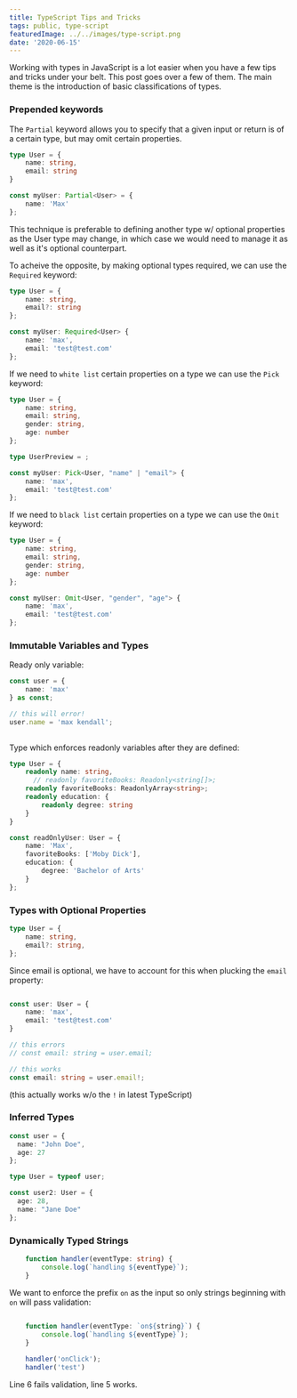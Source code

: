 ```yaml
---
title: TypeScript Tips and Tricks
tags: public, type-script
featuredImage: ../../images/type-script.png
date: '2020-06-15'
---
```


Working with types in JavaScript is a lot easier when you have a few tips and tricks 
under your belt. This post goes over a few of them. The main theme is the introduction of basic classifications of types.

### Prepended keywords
The `Partial` keyword allows you to specify that a given input or return is of a certain type, but may omit certain properties.

```typescript
type User = {
    name: string,
    email: string
}

const myUser: Partial<User> = {
    name: 'Max'
};
```

This technique is preferable to defining another type w/ optional properties as the User type may change, in which case we would need to manage it as well as it's optional counterpart.

To acheive the opposite, by making optional types required, we can use the `Required` keyword:

```typescript
type User = {
    name: string,
    email?: string
};

const myUser: Required<User> {
    name: 'max',
    email: 'test@test.com'
};
```

If we need to `white list` certain properties on a type we can use the `Pick` keyword:

```typescript
type User = {
    name: string,
    email: string,
    gender: string,
    age: number
};

type UserPreview = ;

const myUser: Pick<User, "name" | "email"> {
    name: 'max',
    email: 'test@test.com'
};
```

If we need to `black list` certain properties on a type we can use the `Omit` keyword:

```typescript
type User = {
    name: string,
    email: string,
    gender: string,
    age: number
};

const myUser: Omit<User, "gender", "age"> {
    name: 'max',
    email: 'test@test.com'
};
```

### Immutable Variables and Types

Ready only variable:

```typescript
const user = { 
    name: 'max'
} as const;

// this will error!
user.name = 'max kendall';
 
```

Type which enforces readonly variables after they are defined:

```typescript
type User = {
    readonly name: string,
      // readonly favoriteBooks: Readonly<string[]>;
    readonly favoriteBooks: ReadonlyArray<string>;
    readonly education: {
        readonly degree: string
    }
}

const readOnlyUser: User = {
    name: 'Max',
    favoriteBooks: ['Moby Dick'],
    education: {
        degree: 'Bachelor of Arts'
    }
};

```

### Types with Optional Properties

```typescript
type User = {
    name: string,
    email?: string,
};
```

Since email is optional, we have to account for this when plucking the `email` property:

```typescript

const user: User = {
    name: 'max',
    email: 'test@test.com'
}

// this errors
// const email: string = user.email;

// this works
const email: string = user.email!;
```

(this actually works w/o the `!` in latest TypeScript)

### Inferred Types

```typescript
const user = {
  name: "John Doe",
  age: 27
};

type User = typeof user;

const user2: User = {
  age: 28,
  name: "Jane Doe"
};
```

### Dynamically Typed Strings

```typescript
    function handler(eventType: string) {
        console.log(`handling ${eventType}`);
    }
```

We want to enforce the prefix `on` as the input so only strings beginning with `on` will pass validation:

```typescript
    
    function handler(eventType: `on${string}`) {
        console.log(`handling ${eventType}`);
    }

    handler('onClick');
    handler('test')
```

Line 6 fails validation, line 5 works.
